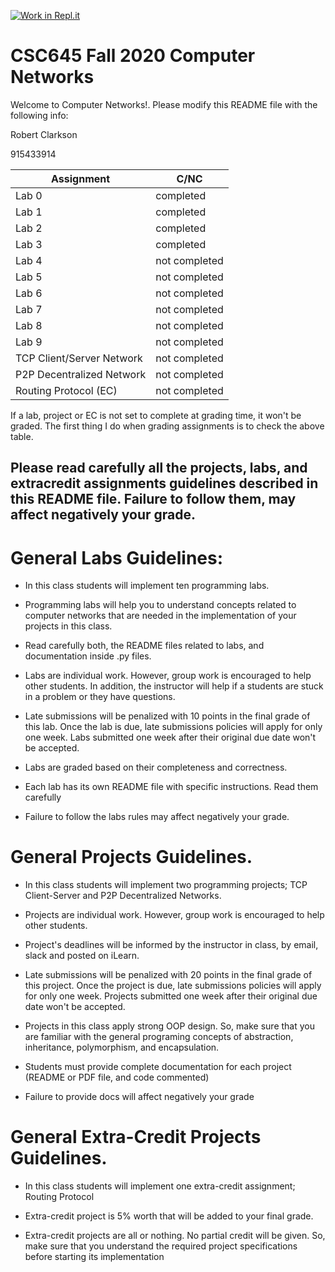 [![Work in Repl.it](https://classroom.github.com/assets/work-in-replit-14baed9a392b3a25080506f3b7b6d57f295ec2978f6f33ec97e36a161684cbe9.svg)](https://classroom.github.com/online_ide?assignment_repo_id=3025446&assignment_repo_type=AssignmentRepo)
# CSC645 Fall 2020 Computer Networks
Welcome to Computer Networks!. Please modify this README file with the following info: 

Robert Clarkson

915433914

| Assignment                   |     C/NC      |
| ---------------------------- | ------------- |
| Lab 0                        | completed     |
| Lab 1                        | completed     |
| Lab 2                        | completed     |
| Lab 3                        | completed     |
| Lab 4                        | not completed |
| Lab 5                        | not completed |
| Lab 6                        | not completed |
| Lab 7                        | not completed |
| Lab 8                        | not completed |
| Lab 9                        | not completed |
| TCP Client/Server Network    | not completed |
| P2P Decentralized Network    | not completed |
| Routing Protocol (EC)        | not completed |


If a lab, project or EC is not set to complete at grading time, it won't be graded. The first thing I do when grading assignments is to check the above table. 

## Please read carefully all the projects, labs, and extracredit assignments guidelines described in this README file. Failure to follow them, may affect negatively your grade. 

# General Labs Guidelines:

* In this class students will implement ten programming labs.

* Programming labs will help you to understand concepts related to computer networks that are needed in the implementation of your projects in this class.  

* Read carefully both, the README files related to labs, and documentation inside .py files. 

* Labs are individual work. However, group work is encouraged to help other students. In addition, the instructor will help if a students are stuck in a problem or they have questions.

* Late submissions will be penalized with 10 points in the final grade of this lab. Once the lab is due, late submissions policies will apply for only one week. Labs submitted one week after their original due date won't be accepted.

* Labs are graded based on their completeness and correctness. 

* Each lab has its own README file with specific instructions. Read them carefully

* Failure to follow the labs rules may affect negatively your grade.

# General Projects Guidelines. 

* In this class students will implement two programming projects; TCP Client-Server and P2P Decentralized Networks. 

* Projects are individual work. However, group work is encouraged to help other students.

* Project's deadlines will be informed by the instructor in class, by email, slack and posted on iLearn. 

* Late submissions will be penalized with 20 points in the final grade of this project. Once the project is due, late submissions policies will apply for only one week. Projects submitted one week after their original due date won't be accepted.

* Projects in this class apply strong OOP design. So, make sure that you are familiar with the general programing concepts of abstraction, inheritance, polymorphism, and encapsulation. 

* Students must provide complete documentation for each project (README or PDF file, and code commented) 

* Failure to provide docs will affect negatively your grade

# General Extra-Credit Projects Guidelines. 

* In this class students will implement one extra-credit assignment; Routing Protocol 

* Extra-credit project is 5% worth that will be added to your final grade. 

* Extra-credit projects are all or nothing. No partial credit will be given. So, make sure that you understand the required project specifications before starting its implementation  
 

